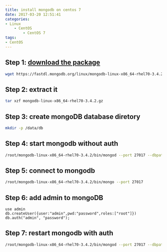 ```yaml
---
title: install mongodb on centos 7
date: 2017-03-20 12:51:41
categories:
- Linux
    - CentOS
        - CentOS 7
tags:
- CentOS
---
```


## Step 1: [download the package](https://fastdl.mongodb.org/linux/mongodb-linux-x86_64-rhel70-3.4.2.tgz)

```bash
wget https://fastdl.mongodb.org/linux/mongodb-linux-x86_64-rhel70-3.4.2.tgz
```

<!-- more -->

## Step 2: extract it

```bash
tar xzf mongodb-linux-x86_64-rhel70-3.4.2.gz
```

## Step 3: create mongoDB database diretory

```bash
mkdir -p /data/db
```

## Step 4: start mongodb without auth

```bash
/root/mongodb-linux-x86_64-rhel70-3.4.2/bin/mongod --port 27017 --dbpath /data/db
```

## Step 5: connect to mongodb

```bash
/root/mongodb-linux-x86_64-rhel70-3.4.2/bin/mongo --port 27017
```

## Step 6: add admin to mongoDB

```mongodb
use admin
db.createUser({user:"admin",pwd:"password",roles:["root"]})
db.auth("admin", "password");
```

## Step 7: restart mongodb with auth

```bash
/root/mongodb-linux-x86_64-rhel70-3.4.2/bin/mongod --port 27017 --dbpath /data/db --auth
```